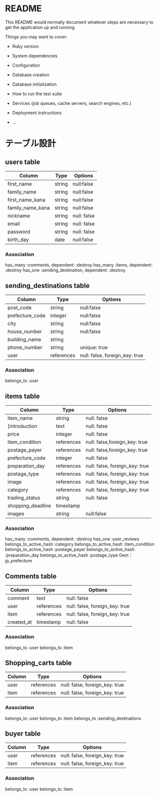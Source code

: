 # README

This README would normally document whatever steps are necessary to get the
application up and running.

Things you may want to cover:

* Ruby version

* System dependencies

* Configuration

* Database creation

* Database initialization

* How to run the test suite

* Services (job queues, cache servers, search engines, etc.)

* Deployment instructions

* ...
# テーブル設計

## users table
| Column           | Type       | Options                        | 
| ---------------- | ---------- | ------------------------------ | 
| first_name       | string     | null:false                     | 
| family_name      | string     | null:false                     | 
| first_name_kana  | string     | null:false                     | 
| family_name_kana | string     | null:false                     | 
| nickname         | string     | null: false                    | 
| email            | string     | null: false                    | 
| password         | string     | null: false                    | 
| birth_day        | date       | null:false                     | 


### Association

has_many :comments, dependent: :destroy
has_many :items, dependent: :destroy
has_one :sending_destination, dependent: :destroy



## sending_destinations table
| Column                       | Type       | Options                        | 
| ---------------------------- | ---------- | ------------------------------ | 
| post_code                    | string     | null:false                     | 
| prefecture_code              | integer    | null:false                     | 
| city                         | string     | null:false                     | 
| house_number                 | string     | null:false                     | 
| building_name                | string     |                                | 
| phone_number                 | string     | unique: true                   | 
| user                         | references | null: false, foreign_key: true | 

### Association
belongs_to :user


## items table
| Column            | Type       | Options                        | 
| ----------------- | ---------- | ------------------------------ | 
| item_name         | string     | null: false                    | 
| ]introduction     | text       | null: false                    | 
| price             | integer    | null: false                    | 
| item_condition    | references | null: false,foreign_key: true  | 
| postage_payer     | references | null: false,foreign_key: true  | 
| prefecture_code   | integer    | null: false                    | 
| preparation_day   | references | null: false, foreign_key: true | 
| postage_type      | references | null: false, foreign_key: true | 
| image             | references | null: false, foreign_key: true | 
| category          | references | null: false, foreign_key: true | 
| trading_status    | string     | null: false                    | 
| shopping_deadline | timestamp  |                                | 
| images            | string     | null:false                     | 


### Association
has_many :comments, dependent: :destroy
has_one :user_reviews
belongs_to_active_hash :category
belongs_to_active_hash :item_condition
belongs_to_active_hash :postage_payer
belongs_to_active_hash :preparation_day
belongs_to_active_hash :postage_type
Gem：jp_prefecture


## Comments table
| Column     | Type       | Options                        | 
| ---------- | ---------- | ------------------------------ | 
| comment    | text       | null: false                    | 
| user       | references | null: false, foreign_key: true | 
| item       | references | null: false, foreign_key: true | 
| created_at | timestamp  | null: false                    | 

### Association
belongs_to :user
belongs_to :item


## Shopping_carts table
| Column              | Type       | Options                        | 
| --------------------| ---------- | ------------------------------ | 
| user                | references | null: false, foreign_key: true | 
| item                | references | null: false, foreign_key: true | 

### Association
belongs_to :user
belongs_to :item
belongs_to :sending_destinations


## buyer table
| Column              | Type       | Options                        | 
| --------------------| ---------- | ------------------------------ | 
| user                | references | null: false, foreign_key: true | 
| item                | references | null: false, foreign_key: true | 

### Association
belongs_to :user
belongs_to :item

